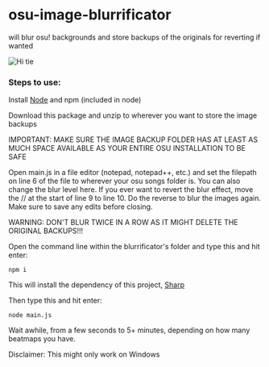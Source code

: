 # osu-image-blurrificator
will blur osu! backgrounds and store backups of the originals for reverting if wanted

![Hi tie](https://osu.ppy.sh/ss/17970126/d69a)


### Steps to use:
Install [Node](https://nodejs.org/en/download/) and npm (included in node)

Download this package and unzip to wherever you want to store the image backups

IMPORTANT: MAKE SURE THE IMAGE BACKUP FOLDER HAS AT LEAST AS MUCH SPACE AVAILABLE AS YOUR ENTIRE OSU INSTALLATION TO BE SAFE

Open main.js in a file editor (notepad, notepad++, etc.) and set the filepath on line 6 of the file to wherever your osu songs folder is. You can also change the
blur level here. If you ever want to revert the blur effect, move the // at the start of line 9 to line 10. Do the reverse to blur
the images again. Make sure to save any edits before closing.

WARNING: DON'T BLUR TWICE IN A ROW AS IT MIGHT DELETE THE ORIGINAL BACKUPS!!!

Open the command line within the blurrificator's folder and type this and hit enter:
```
npm i
```
This will install the dependency of this project, [Sharp](https://www.npmjs.com/package/sharp)

Then type this and hit enter:

```
node main.js
```
Wait awhile, from a few seconds to 5+ minutes, depending on how many beatmaps you have. 

Disclaimer: This might only work on Windows
